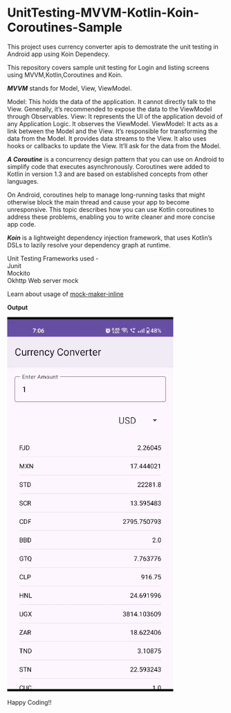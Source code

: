 # UnitTesting-MVVM-Kotlin-Koin-Coroutines-Sample

This project uses currency converter apis to demostrate the unit testing in Android app using Koin Dependecy.

This repository covers sample unit testing for Login and listing screens using MVVM,Kotlin,Coroutines and Koin.

***MVVM*** stands for Model, View, ViewModel.

Model: This holds the data of the application. It cannot directly talk to the View. Generally, it’s recommended to expose the data to the ViewModel through Observables.
View: It represents the UI of the application devoid of any Application Logic. It observes the ViewModel.
ViewModel: It acts as a link between the Model and the View. It’s responsible for transforming the data from the Model. It provides data streams to the View. It also uses hooks or callbacks to update the View. It’ll ask for the data from the Model.

***A Coroutine*** is a concurrency design pattern that you can use on Android to simplify code that executes asynchronously. Coroutines were added to Kotlin in version 1.3 and are based on established concepts from other languages.

On Android, coroutines help to manage long-running tasks that might otherwise block the main thread and cause your app to become unresponsive. This topic describes how you can use Kotlin coroutines to address these problems, enabling you to write cleaner and more concise app code.

***Koin*** is a lightweight dependency injection framework, that uses Kotlin’s DSLs to lazily resolve your dependency graph at runtime.


Unit Testing Frameworks used -<br/>
Junit<br/>
Mockito<br/>
Okhttp Web server mock<br/>

Learn about usage of <a href="https://github.com/mockito/mockito/wiki/What%27s-new-in-Mockito-2">mock-maker-inline</a>


**Output**


![GifDemo](https://github.com/rishabhtanwar/Unit-Test-Koin/blob/master/WhatsAppVideo2024-06-03at7.07.12PM-ezgif.com-video-to-gif-converter.gif)

Happy Coding!!
